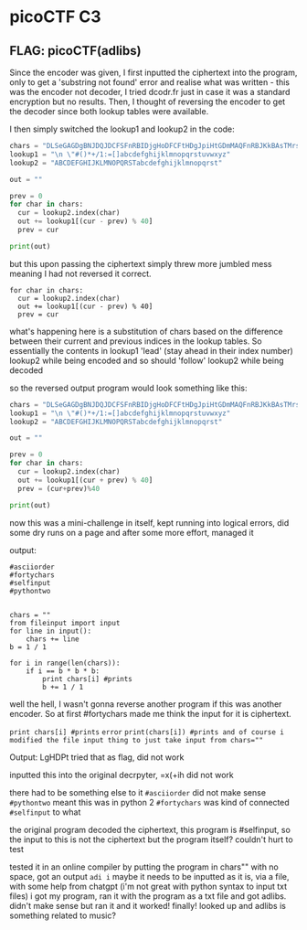 # picoCTF C3

## **FLAG**: picoCTF(adlibs)

Since the encoder was given, I first inputted the ciphertext into the program, only to get a 'substring not found' error and realise what was written - this was the encoder not decoder, I tried dcodr.fr just in case it was a standard encryption but no results. Then, I thought of reversing the encoder to get the decoder since both lookup tables were available.

I then simply switched the lookup1 and lookup2 in the code:

```python
chars = "DLSeGAGDgBNJDQJDCFSFnRBIDjgHoDFCFtHDgJpiHtGDmMAQFnRBJKkBAsTMrsPSDDnEFCFtIbEDtDCIbFCFtHTJDKerFldbFObFCFtLBFkBAAAPFnRBJGEkerFlcPgKkImHnIlATJDKbTbFOkdNnsgbnJRMFnRBNAFkBAAAbrcbTKAkOgFpOgFpOpkBAAAAAAAiClFGIPFnRBaKliCgClFGtIBAAAAAAAOgGEkImHnIl"
lookup1 = "\n \"#()*+/1:=[]abcdefghijklmnopqrstuvwxyz"
lookup2 = "ABCDEFGHIJKLMNOPQRSTabcdefghijklmnopqrst"

out = ""

prev = 0
for char in chars:
  cur = lookup2.index(char)
  out += lookup1[(cur - prev) % 40]
  prev = cur

print(out)
```

but this upon passing the ciphertext simply threw more jumbled mess meaning I had not reversed it correct. 

```
for char in chars:
  cur = lookup2.index(char)
  out += lookup1[(cur - prev) % 40]
  prev = cur
```

what's happening here is a substitution of chars based on the difference between their current and previous indices in the lookup tables. So essentially the contents in lookup1 'lead' (stay ahead in their index number) lookup2 while being encoded and so should 'follow' lookup2 while being decoded

so the reversed output program would look something like this:

```python
chars = "DLSeGAGDgBNJDQJDCFSFnRBIDjgHoDFCFtHDgJpiHtGDmMAQFnRBJKkBAsTMrsPSDDnEFCFtIbEDtDCIbFCFtHTJDKerFldbFObFCFtLBFkBAAAPFnRBJGEkerFlcPgKkImHnIlATJDKbTbFOkdNnsgbnJRMFnRBNAFkBAAAbrcbTKAkOgFpOgFpOpkBAAAAAAAiClFGIPFnRBaKliCgClFGtIBAAAAAAAOgGEkImHnIl"
lookup1 = "\n \"#()*+/1:=[]abcdefghijklmnopqrstuvwxyz"
lookup2 = "ABCDEFGHIJKLMNOPQRSTabcdefghijklmnopqrst"

out = ""

prev = 0
for char in chars:
  cur = lookup2.index(char)
  out += lookup1[(cur + prev) % 40]
  prev = (cur+prev)%40

print(out)
```

now this was a mini-challenge in itself, kept running into logical errors, did some dry runs on a page and after some more effort, managed it

output:

```
#asciiorder
#fortychars
#selfinput
#pythontwo


chars = ""
from fileinput import input
for line in input():
    chars += line
b = 1 / 1

for i in range(len(chars)):
    if i == b * b * b:
        print chars[i] #prints
        b += 1 / 1
```

well the hell, 
I wasn't gonna reverse another program if this was another encoder. So at first #fortychars made me think the input for it is ciphertext. 

`print chars[i] #prints`
`error`
`print(chars[i]) #prints and of course i modified the file input thing to just take input from chars=""`

Output: LgHDPt
tried that as flag, did not work

inputted this into the original decrpyter, =x(+ih 
did not work

there had to be something else to it
`#asciiorder` did not make sense
`#pythontwo` meant this was in python 2
`#fortychars` was kind of connected
`#selfinput` to what

the original program decoded the ciphertext, this program is #selfinput, so the input to this is not the ciphertext but the program itself? couldn't hurt to test

tested it in an online compiler by putting the program in chars"" with no space, got an output ``adi i`` maybe it needs to be inputted as it is, via a file, with some help from chatgpt (i'm not great with python syntax to input txt files) i got my program, ran it with the program as a txt file
and got adlibs. didn't make sense but ran it and it worked! finally! looked up and adlibs is something related to music? 
